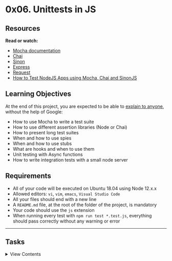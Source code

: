 # 0x06. Unittests in JS

## Resources
**Read or watch:**
- [Mocha documentation](https://mochajs.org/)
- [Chai](https://www.chaijs.com/api/)
- [Sinon](https://sinonjs.org/releases/v7.5.0/)
- [Express](https://expressjs.com/en/guide/routing.html)
- [Request](https://www.npmjs.com/package/request)
- [How to Test NodeJS Apps using Mocha, Chai and SinonJS](https://www.digitalocean.com/community/tutorials/how-to-test-nodejs-apps-using-mocha-chai-and-sinonjs)

## Learning Objectives
At the end of this project, you are expected to be able to [explain to anyone](https://fs.blog/feynman-learning-technique/), without the help of Google:
- How to use Mocha to write a test suite
- How to use different assertion libraries (Node or Chai)
- How to present long test suites
- When and how to use spies
- When and how to use stubs
- What are hooks and when to use them
- Unit testing with Async functions
- How to write integration tests with a small node server

## Requirements
- All of your code will be executed on Ubuntu 18.04 using Node 12.x.x
- Allowed editors: `vi`, `vim`, `emacs`, `Visual Studio Code`
- All your files should end with a new line
- A `README.md` file, at the root of the folder of the project, is mandatory
- Your code should use the `js` extension
- When running every test with `npm run test *.test.js`, everything should pass correctly without any warning or error

---
## Tasks

<details>
<summary>View Contents</summary>

### Mandatory Tasks

### 0. Basic test with Mocha and Node assertion library
**Install Mocha using npm:**  
 - Set up a scripts in your `package.json` to quickly run Mocha using `npm test`
 - You have to use `assert`  
**Create a new file named `0-calcul.js`:**  
 - Create a function named `calculateNumber`. It should accepts two arguments (number) `a` and `b`
 - The function should round `a` and `b` and return the sum of it  
**Test cases**
 - Create a file `0-calcul.test.js` that contains test cases of this function
 - You can assume `a` and `b` are always number
 - Tests should be around the “rounded” part  
**Tips:**  
 - For the sake of the example, this test suite is slightly extreme and probably not needed
 - However, remember that your tests should not only verify what a function is supposed to do, but also the edge cases
**Requirements:**  
 - You have to use `assert`
 - You should be able to run the test suite using `npm test 0-calcul.test.js`
 - Every test should pass without any warning
**Expected output**  
```
> const calculateNumber = require("./0-calcul.js");
> calculateNumber(1, 3)
4
> calculateNumber(1, 3.7)
5
> calculateNumber(1.2, 3.7)
5
> calculateNumber(1.5, 3.7)
6
>
```  
**Run test**  
```
bob@dylan:~$ npm test 0-calcul.test.js 

> task_0@1.0.0 test /root
> ./node_modules/mocha/bin/mocha "0-calcul.test.js"

  calculateNumber
    ✓ ...
    ✓ ...
    ✓ ...
    ...

  130 passing (35ms)
bob@dylan:~$
```
**Repo:**
* GitHub repository: `alx-backend-javascript`
* Directory: `0x06-unittests_in_js`
* File: `package.json, 0-calcul.js, 0-calcul.test.js`

### 1. Combining descriptions  
**Create a new file named `1-calcul.js`:**  
 - Upgrade the function you created in the previous task (`0-calcul.js`)
 - Add a new argument named `type` at first argument of the function. `type` can be `SUM`, `SUBTRACT`, or `DIVIDE` (string)
 - When type is `SUM`, round the two numbers, and add `a` and `b`
 - When type is `SUBTRACT`, round the two numbers, and subtract `b` from `a`
 - When type is `DIVIDE`, round the two numbers, and divide `a` with `b` - if the rounded value of `b` is equal to 0, return the string `Error`  
**Test cases**  
 - Create a file `1-calcul.test.js` that contains test cases of this function
 - You can assume `a` and `b` are always number
 - Usage of `describe` will help you to organize your test cases  
**Tips:**  
 - For the sake of the example, this test suite is slightly extreme and probably not needed
 - However, remember that your tests should not only verify what a function is supposed to do, but also the edge cases  
**Requirements:**  
 - You have to use `assert`
 - You should be able to run the test suite using `npm test 1-calcul.test.js`
 - Every test should pass without any warning
**Expected output**
```
> const calculateNumber = require("./1-calcul.js");
> calculateNumber('SUM', 1.4, 4.5)
6
> calculateNumber('SUBTRACT', 1.4, 4.5)
-4
> calculateNumber('DIVIDE', 1.4, 4.5)
0.2
> calculateNumber('DIVIDE', 1.4, 0)
'Error'
```
**Repo:**
* GitHub repository: `alx-backend-javascript`
* Directory: `0x06-unittests_in_js`
* File: `1-calcul.js, 1-calcul.test.js`

### 2. Basic test using Chai assertion library
While using Node assert library is completely valid, a lot of developers prefer to have a behavior driven development style. This type being easier to read and therefore to maintain.
**Let’s install Chai with npm:**
- Copy the file `1-calcul.js` in a new file `2-calcul_chai.js` (same content, same behavior)
- Copy the file `1-calcul.test.js` in a new file `2-calcul_chai.test.js`
- Rewrite the test suite, using `expect` from `Chai`
**Tips:**
  - Remember that test coverage is always difficult to maintain. Using an easier style for your tests will help you
  - The easier your tests are to read and understand, the more other engineers will be able to fix them when they are modifying your code
**Requirements:**
- You should be able to run the test suite using `npm test 2-calcul_chai.test.js`
- Every test should pass without any warning
**Repo:**
* GitHub repository: `alx-backend-javascript`
* Directory: `0x06-unittests_in_js`
* File: `2-calcul_chai.js, 2-calcul_chai.test.js`

### 3. Spies 
Spies are a useful wrapper that will execute the wrapped function, and log useful information (e.g. was it called, with what arguments). Sinon is a library allowing you to create spies. 
**Let’s install Sinon with npm:**
 - Create a new file named `utils.js`
 - Create a new module named `Utils`
 - Create a property named `calculateNumber` and paste your previous code in the function
 - Export the Utils module
**Create a new file named `3-payment.js`:**
 - Create a new function named `sendPaymentRequestToApi`. The function takes two argument `totalAmount`, and `totalShipping`
 - The function calls the `Utils.calculateNumber` function with type `SUM`, `totalAmount` as `a`, `totalShipping` as `b` and display in the console the message `The total is: <result of the sum>`
**Create a new file named `3-payment.test.js` and add a new suite named `sendPaymentRequestToApi`:**
 - By using `sinon.spy`, make sure the math used for `sendPaymentRequestToApi(100, 20)` is the same as `Utils.calculateNumber('SUM', 100, 20)` (validate the usage of the `Utils` function)
**Requirements:**
 - You should be able to run the test suite using `npm test 3-payment.test.js`
 - Every test should pass without any warning
 - You should use a `spy` to complete this exercise
**Tips:**
 - Remember to always restore a spy after using it in a test, it will prevent you from having weird behaviors
 - Spies are really useful and allow you to focus only on what your code is doing and not the downstream APIs or functions
 - Remember that integration test is different from unit test. Your unit test should test your code, not the code of a different function
**Repo:**
* GitHub repository: `alx-backend-javascript`
* Directory: `0x06-unittests_in_js`
* File: `utils.js, 3-payment.js, 3-payment.test.js`

### 4. Stubs  
Stubs are similar to spies. Except that you can provide a different implementation of the function you are wrapping. Sinon can be used as well for stubs.  
**Create a new file `4-payment.js`, and copy the code from `3-payment.js`** (same content, same behavior)  
**Create a new file `4-payment.test.js`, and copy the code from `3-payment.test.js`**  
 - Imagine that calling the function `Utils.calculateNumber` is actually calling an API or a very expensive method. You don’t necessarily want to do that on every test run
 - Stub the function `Utils.calculateNumber` to always return the same number `10`
 - Verify that the stub is being called with `type = SUM`, `a = 100`, and `b = 20`
 - Add a spy to verify that `console.log` is logging the correct message `The total is: 10`
**Requirements:**
 - You should be able to run the test suite using `npm test 4-payment.test.js`
 - Every test should pass without any warning
 - You should use a `stub` to complete this exercise
 - Do not forget to restore the spy and the stub
**Tips:**
 - Using stubs allows you to greatly speed up your test. When executing thousands of tests, saving a few seconds is important
 - Using stubs allows you to control specific edge case (e.g a function throwing an error or returning a specific result like a number or a timestamp)
**Repo:**
* GitHub repository: `alx-backend-javascript`
* Directory: `0x06-unittests_in_js`
* File: `4-payment.js, 4-payment.test.js`

### 5. Hooks
Hooks are useful functions that can be called before execute one or all tests in a suite  
**Copy the code from 4-payment.js into a new file `5-payment.js`:** (same content/same behavior)  
**Create a new file `5-payment.test.js`:**
 - Inside the same `describe`, create 2 tests:
   - The first test will call `sendPaymentRequestToAPI` with 100, and 20:
     - Verify that the console is logging the string `The total is: 120`
     - Verify that the console is only called once
 - The second test will call `sendPaymentRequestToAPI` with 10, and 10:
   - Verify that the console is logging the string `The total is: 20`
   - Verify that the console is only called once  
 **Requirements:**
- You should be able to run the test suite using `npm test 5-payment.test.js`
- Every test should pass without any warning
- You should use only one `spy` to complete this exercise
- You should use a `beforeEach` and a `afterEach` hooks to complete this exercise
**Repo:**
* GitHub repository: `alx-backend-javascript`
* Directory: `0x06-unittests_in_js`
* File: `5-payment.js, 5-payment.test.js`

### 6. Async tests with done  
Look into how to support async testing, for example when waiting for the answer of an API or from a Promise  
**Create a new file `6-payment_token.js`:**
 - Create a new function named `getPaymentTokenFromAPI`
 - The function will take an argument called `success` (boolean)
 - When `success` is true, it should return a resolved promise with the object `{data: 'Successful response from the API' }`
 - Otherwise, the function is doing nothing.
**Create a new file `6-payment_token.test.js` and write a test suite named `getPaymentTokenFromAPI`**
 - How to test the result of `getPaymentTokenFromAPI(true)`?  
**Tips:**
 - You should be extremely careful when working with async testing. Without calling `done` properly, your test could be always passing even if what you are actually testing is never executed  
**Requirements:**
 - You should be able to run the test suite using `npm test 6-payment_token.test.js`
 - Every test should pass without any warning
 - You should use the `done` callback to execute this test
**Repo:**
GitHub repository: `alx-backend-javascript`
Directory: `0x06-unittests_in_js`
File: `6-payment_token.js, 6-payment_token.test.js`

### 7. Skip  
When you have a long list of tests, and you can’t figure out why a test is breaking, avoid commenting out a test, or removing it. **Skip** it instead, and file a ticket to come back to it as soon as possible  
You will be using this file, conveniently named `7-skip.test.js`
```
const { expect } = require('chai');

describe('Testing numbers', () => {
  it('1 is equal to 1', () => {
    expect(1 === 1).to.be.true;
  });

  it('2 is equal to 2', () => {
    expect(2 === 2).to.be.true;
  });

  it('1 is equal to 3', () => {
    expect(1 === 3).to.be.true;
  });

  it('3 is equal to 3', () => {
    expect(3 === 3).to.be.true;
  });

  it('4 is equal to 4', () => {
    expect(4 === 4).to.be.true;
  });

  it('5 is equal to 5', () => {
    expect(5 === 5).to.be.true;
  });

  it('6 is equal to 6', () => {
    expect(6 === 6).to.be.true;
  });

  it('7 is equal to 7', () => {
    expect(7 === 7).to.be.true;
  });
});
```
**Using the file `7-skip.test.js`:**
 - Make the test suite pass **without** fixing or removing the failing test
 - `it` description **must stay** the same
**Tips:**
 - Skipping is also very helpful when you only want to execute the test in a particular case (specific environment, or when an API is not behaving correctly)
**Requirements:**
 - You should be able to run the test suite using `npm test 7-skip.test.js`
 - Every test should pass without any warning
**Repo:**
* GitHub repository: `alx-backend-javascript`
* Directory: `0x06-unittests_in_js`
* File: `7-skip.test.js`

### 8. Basic Integration testing  
In a folder `8-api` located at the root of the project directory, copy this `package.json` over.
```
{
  "name": "8-api",
  "version": "1.0.0",
  "description": "",
  "main": "index.js",
  "scripts": {
    "test": "./node_modules/mocha/bin/mocha"
  },
  "author": "",
  "license": "ISC",
  "dependencies": {
    "express": "^4.17.1"
  },
  "devDependencies": {
    "chai": "^4.2.0",
    "mocha": "^6.2.2",
    "request": "^2.88.0",
    "sinon": "^7.5.0"
  }
}
```
**Create a new file `api.js`:**
 - By using `express`, create an instance of `express` called `app`
 - Listen to port 7865 and log `API available on localhost port 7865` to the browser console when the `express` server is started
 - For the route `GET /`, return the message `Welcome to the payment system`  
**Create a new file `api.test.js`:**
 - Create one suite for the index page:
   - Correct status code?
   - Correct result?
   - Other?
**Server**
Terminal 1
```
bob@dylan:~/8-api$  node api.js
API available on localhost port 7865
```
Terminal 2
```
bob@dylan:~/8-api$  curl http://localhost:7865 ; echo ""
Welcome to the payment system
bob@dylan:~/8-api$  
bob@dylan:~/8-api$ npm test api.test.js

> 8-api@1.0.0 test /root/8-api
> ./node_modules/mocha/bin/mocha "api.test.js"



  Index page
    ✓ ...
    ✓ ...
    ...

  23 passing (256ms)

bob@dylan:~/8-api$
```
**Tips:**
 - Since this is an integration test, you will need to have your node server running for the test to pass
 - You can use the module `request`
**Requirements:**
 - You should be able to run the test suite using `npm test api.test.js`
 - Every test should pass without any warnings
**Repo:**
* GitHub repository: `alx-backend-javascript`
* Directory: `0x06-unittests_in_js`
* File: `8-api/package.json, 8-api/api.js, 8-api/api.test.js`

### 9. Regex integration testing  
In a folder `9-api`, reusing the previous project in `8-api` (`package.json`, `api.js` and `api.test.js`)  
**Modify the file `api.js`:**
 - Add a new endpoint: `GET /cart/:id`
 - `:id` must be only a number (validation must be in the route definition)
 - When access, the endpoint should return `Payment methods for cart :id`
**Modify the file `api.test.js`:**
 - Add a new test suite for the cart page:
   - Correct status code when `:id` is a number?
   - Correct status code when `:id` is NOT a number (=> 404)?
   - etc
**Server**
Terminal 1
```
bob@dylan:~$ node api.js
API available on localhost port 7865
```
Terminal 2
```
bob@dylan:~$ curl http://localhost:7865/cart/12 ; echo ""
Payment methods for cart 12
bob@dylan:~$ 
bob@dylan:~$ curl http://localhost:7865/cart/hello -v
*   Trying 127.0.0.1...
* TCP_NODELAY set
* Connected to localhost (127.0.0.1) port 7865 (#0)
> GET /cart/hello HTTP/1.1
> Host: localhost:7865
> User-Agent: curl/7.58.0
> Accept: */*
> 
< HTTP/1.1 404 Not Found
< X-Powered-By: Express
< Content-Security-Policy: default-src 'none'
< X-Content-Type-Options: nosniff
< Content-Type: text/html; charset=utf-8
< Content-Length: 149
< Date: Wed, 15 Jul 2020 08:33:44 GMT
< Connection: keep-alive
< 
<!DOCTYPE html>
<html lang="en">
<head>
<meta charset="utf-8">
<title>Error</title>
</head>
<body>
<pre>Cannot GET /cart/hello</pre>
</body>
</html>
* Connection #0 to host localhost left intact
bob@dylan:~$
```
**Tips:**
 - You will need to add a small regex in your path to support the usecase  
**Requirements:**
 - You should be able to run the test suite using `npm test api.test.js`
 - Every test should pass without any warning  
**Repo:**
* GitHub repository: `alx-backend-javascript`
* Directory: `0x06-unittests_in_js`
* File: `9-api/api.js, 9-api/api.test.js, 9-api/package.json`  

### 10. Deep equality & Post integration testing  
In a folder `10-api`, reusing the previous project in `9-api` (`package.json`, `api.js` and `api.test.js`)  
**Modify the file `api.js`:**  
 - Add an endpoint `GET /available_payments` that returns an object with the following structure:
```
{
  payment_methods: {
    credit_cards: true,
    paypal: false
  }
}
```
 - Add an endpoint `POST /login` that returns the message `Welcome :username` where `:username` is the value of the body variable `userName`.  
**Modify the file `api.test.js`:**
 - Add a test suite for the `/login` endpoint
 - Add a test suite for the `/available_payments` endpoint  
**Server**  
Terminal 1
```
bob@dylan:~$ node api.js
API available on localhost port 7865
```
Terminal 2
```
bob@dylan:~$ curl http://localhost:7865/available_payments ; echo ""
{"payment_methods":{"credit_cards":true,"paypal":false}}
bob@dylan:~$ 
bob@dylan:~$ curl -XPOST http://localhost:7865/login -d '{ "userName": "Betty" }' -H 'Content-Type: application/json' ; echo ""
Welcome Betty
bob@dylan:~$
```
**Tips:**
 - Look at deep equality to compare objects  
**Requirements:**
 - You should be able to run the test suite using `npm test api.test.js`
 - Every test should pass without any warning
 - Your server should not display any error
**Repo:**
* GitHub repository: `alx-backend-javascript`
* Directory: `0x06-unittests_in_js`
* File: `10-api/api.js, 10-api/api.test.js, 10-api/package.json`
